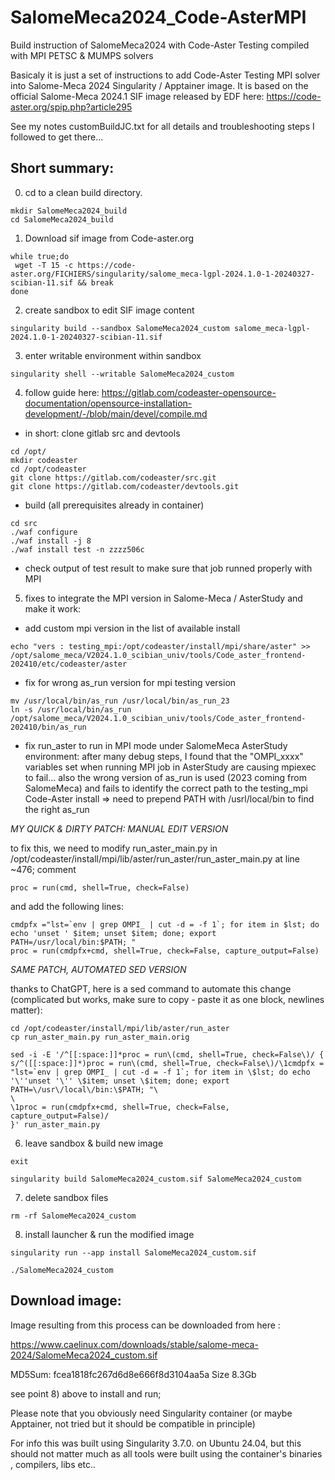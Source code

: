 # SalomeMeca2024_Code-AsterMPI

Build instruction of SalomeMeca2024 with Code-Aster Testing compiled with MPI PETSC &amp; MUMPS solvers

Basicaly it is just a set of instructions to add Code-Aster Testing MPI solver into Salome-Meca 2024 Singularity / Apptainer image.
It is based on the official Salome-Meca 2024.1 SIF image released by EDF here:  https://code-aster.org/spip.php?article295

See my notes customBuildJC.txt for all details and troubleshooting steps I followed to get there...

Short summary:
--------------

0) cd to a clean build directory.
   
```
mkdir SalomeMeca2024_build
cd SalomeMeca2024_build
```

1) Download sif image from Code-aster.org

```
while true;do
 wget -T 15 -c https://code-aster.org/FICHIERS/singularity/salome_meca-lgpl-2024.1.0-1-20240327-scibian-11.sif && break
done
```

2) create sandbox to edit SIF image content

```
singularity build --sandbox SalomeMeca2024_custom salome_meca-lgpl-2024.1.0-1-20240327-scibian-11.sif  
```

3) enter writable environment within sandbox 

```
singularity shell --writable SalomeMeca2024_custom
```

4) follow guide here: https://gitlab.com/codeaster-opensource-documentation/opensource-installation-development/-/blob/main/devel/compile.md

- in short: clone gitlab src and devtools
   
```
cd /opt/
mkdir codeaster
cd /opt/codeaster
git clone https://gitlab.com/codeaster/src.git
git clone https://gitlab.com/codeaster/devtools.git
```

- build (all prerequisites already in container)

```
cd src
./waf configure
./waf install -j 8
./waf install test -n zzzz506c
```

- check output of test result to make sure that job runned properly with MPI

5) fixes to integrate the MPI version in Salome-Meca / AsterStudy and make it work:

- add custom mpi version in the list of available install

```
echo "vers : testing_mpi:/opt/codeaster/install/mpi/share/aster" >> /opt/salome_meca/V2024.1.0_scibian_univ/tools/Code_aster_frontend-202410/etc/codeaster/aster
```

- fix for wrong as_run version for mpi testing version 

```
mv /usr/local/bin/as_run /usr/local/bin/as_run_23
ln -s /usr/local/bin/as_run /opt/salome_meca/V2024.1.0_scibian_univ/tools/Code_aster_frontend-202410/bin/as_run
```

-  fix run_aster to run in MPI mode under SalomeMeca AsterStudy environment: after many debug steps, I found that the "OMPI_xxxx" variables set when running MPI job in AsterStudy are causing mpiexec to fail... also the wrong version of as_run is used (2023 coming from SalomeMeca) and fails to identify the correct path to the testing_mpi Code-Aster install => need to prepend PATH with /usrl/local/bin to find the right as_run

_MY QUICK & DIRTY PATCH: MANUAL EDIT VERSION_

to fix this, we need to modify run_aster_main.py in /opt/codeaster/install/mpi/lib/aster/run_aster/run_aster_main.py
at line ~476;  comment  

```
proc = run(cmd, shell=True, check=False) 
```
and add the following lines:

```
cmdpfx ="lst=`env | grep OMPI_ | cut -d = -f 1`; for item in $lst; do echo 'unset ' $item; unset $item; done; export PATH=/usr/local/bin:$PATH; "
proc = run(cmdpfx+cmd, shell=True, check=False, capture_output=False)
```
_SAME PATCH, AUTOMATED SED VERSION_

 thanks to ChatGPT, here is a sed command to automate this change (complicated but works, make sure to copy - paste it as one block, newlines matter):

```
cd /opt/codeaster/install/mpi/lib/aster/run_aster
cp run_aster_main.py run_aster_main.orig

sed -i -E '/^[[:space:]]*proc = run\(cmd, shell=True, check=False\)/ {
s/^([[:space:]]*)proc = run\(cmd, shell=True, check=False\)/\1cmdpfx = "lst=`env | grep OMPI_ | cut -d = -f 1`; for item in \$lst; do echo '\''unset '\'' \$item; unset \$item; done; export PATH=\/usr\/local\/bin:\$PATH; "\
\
\1proc = run(cmdpfx+cmd, shell=True, check=False, capture_output=False)/
}' run_aster_main.py
```


6) leave sandbox & build new image

```
exit

singularity build SalomeMeca2024_custom.sif SalomeMeca2024_custom
```

7) delete sandbox files 

```    
rm -rf SalomeMeca2024_custom
```

8) install launcher & run the modified image
```
singularity run --app install SalomeMeca2024_custom.sif 

./SalomeMeca2024_custom
```

## Download image:

Image resulting from this process can be downloaded from here : 

https://www.caelinux.com/downloads/stable/salome-meca-2024/SalomeMeca2024_custom.sif

MD5Sum: fcea1818fc267d6d8e666f8d3104aa5a 
Size 8.3Gb

see point 8) above to install and run; 

Please note that you obviously need Singularity container (or maybe Apptainer, not tried but it should be compatible in principle) 

For info this was built using Singularity 3.7.0. on Ubuntu 24.04, but this should not matter much as all tools were built using the container's binaries , compilers, libs etc..


